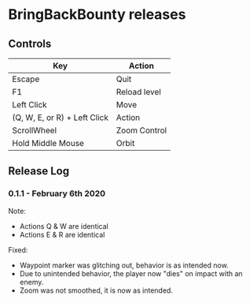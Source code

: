 # BringBackBounty releases

## Controls
| Key         | Action      |
| ----------- | ----------- |
| Escape      | Quit       |
| F1   | Reload level        |
| Left Click   | Move        |
| (Q, W, E, or R) + Left Click | Action        |
| ScrollWheel   | Zoom Control        |
| Hold Middle Mouse   | Orbit        |

## Release Log
### 0.1.1 - February 6th 2020
Note: 
- Actions Q & W are identical
- Actions E & R are identical

Fixed:
- Waypoint marker was glitching out, behavior is as intended now.
- Due to unintended behavior, the player now "dies" on impact with an enemy.
- Zoom was not smoothed, it is now as intended.
